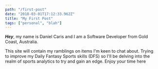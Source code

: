 ```yaml
---
path: "/first-post"
date: "2018-03-01T17:12:33.962Z"
title: "My First Post"
tags: ["personal", "blah"]
---
```


***Hey***, my name is Daniel Caris and I am a Software Developer from Gold Coast, Australia.

This site will contain my ramblings on items I'm keen to chat about. Trying to improve my Daily Fantasy Sports skills (DFS) so I'll be delving into the realm of sports analytics to try and gain an edge. Enjoy your time here